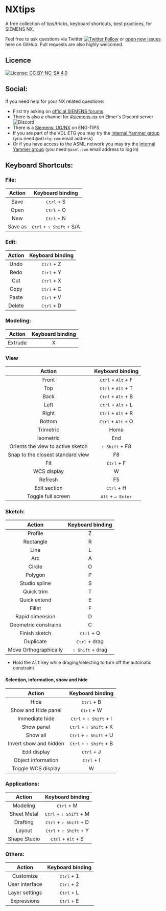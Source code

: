 # NXtips
A free collection of tips/tricks, keyboard shortcuts, best practices, for SIEMENS NX.

Feel free to ask questions via Twitter [![Twitter Follow](https://img.shields.io/twitter/follow/fsfarimani?style=flat-square)](https://twitter.com/fsfarimani) or [open new issues](https://github.com/Foadsf/NXtips/issues) here on GitHub. Pull requests are also highly welcomed.

## Licence
[![License: CC BY-NC-SA 4.0](https://img.shields.io/badge/License-CC%20BY--NC--SA%204.0-lightgrey.svg)](https://creativecommons.org/licenses/by-nc-sa/4.0/)

## Social:

If you need help for your NX related questione:

* First try asking on [official SIEMENS forums](community.sw.siemens.com)
* There is also a channel for [#siemens-nx](https://discord.gg/YM2SFah) on Elmer's Discord server ![Discord](https://img.shields.io/discord/412182089279209474?style=flat-square)
* There is a [Siemens: UG/NX](https://www.eng-tips.com/threadminder.cfm?pid=561) on ENG-TIPS
* If you are part of the VDL ETG you may try the [internal Yammer group](https://www.yammer.com/vdletg.com/#/threads/inGroup?type=in_group&feedId=33947099136&view=all) (you need `@vdletg.com` email address)
* Or if you have access to the ASML network you may try the [internal Yammer group](https://web.yammer.com/main/groups/eyJfdHlwZSI6Ikdyb3VwIiwiaWQiOiI5NDI2OTgifQ/all) (you need `@asml.com` email address to log in)


## Keyboard Shortcuts:

### File:

|      Action      |       Keyboard binding      |
|:----------------:|:---------------------------:|
|        Save      |          <kbd>Ctrl</kbd>   + S         |
|        Open      |          <kbd>Ctrl</kbd>   + O         |
|        New       |          <kbd>Ctrl</kbd>   + N         |
|     Save   as    |     <kbd>Ctrl</kbd>   + <kbd>⇧ Shift</kbd> + S/A    |

### Edit:

|     Action    |  Keyboard binding |
|:-------------:|:-----------------:|
|      Undo     |     <kbd>Ctrl</kbd>   + Z    |
|      Redo     |     <kbd>Ctrl</kbd>   + Y    |
|       Cut     |     <kbd>Ctrl</kbd>   + X    |
|      Copy     |     <kbd>Ctrl</kbd>   + C    |
|      Paste    |     <kbd>Ctrl</kbd>   + V    |
|     Delete    |     <kbd>Ctrl</kbd>   + D    |

### Modeling:

|     Action     | Keyboard binding |
|:--------------:|:----------------:|
|     Extrude    |         X        |

### View

|                 Action                |     Keyboard binding    |
|:-------------------------------------:|:-----------------------:|
|                  Front                |     <kbd>Ctrl</kbd>   + <kbd>Alt</kbd> + F    |
|                   Top                 |     <kbd>Ctrl</kbd>   + <kbd>Alt</kbd> + T    |
|                  Back                 |     <kbd>Ctrl</kbd>   + <kbd>Alt</kbd> + B    |
|                  Left                 |     <kbd>Ctrl</kbd>   + <kbd>Alt</kbd> + L    |
|                  Right                |     <kbd>Ctrl</kbd>   + <kbd>Alt</kbd> + R    |
|                 Bottom                |     <kbd>Ctrl</kbd>   + <kbd>Alt</kbd> + O    |
|                Trimetric              |           Home          |
|                Isometric              |            End          |
| Orients the view to active sketch     |       <kbd>⇧ Shift</kbd>   + F8      |
|  Snap to the closest standard view    |            F8           |
|                   Fit                 |        <kbd>Ctrl</kbd>   + F       |
|              WCS   display            |             W           |
|                 Refresh               |            F5           |
|             Edit   section            |        <kbd>Ctrl</kbd>   + H       |
|          Toggle   full screen         |       <kbd>Alt</kbd>   + <kbd>↵ Enter</kbd>     |

### Sketch:

|             Action             |    Keyboard binding   |
|:------------------------------:|:---------------------:|
|             Profile            |            Z          |
|            Rectangle           |            R          |
|               Line             |            L          |
|               Arc              |            A          |
|              Circle            |            O          |
|             Polygon            |            P          |
|         Studio   spline        |            S          |
|           Quick   trim         |            T          |
|          Quick   extend        |            E          |
|              Fillet            |            F          |
|        Rapid   dimension       |            D          |
|      Geometric   constrains    |            C          |
|         Finish   sketch        |       <kbd>Ctrl</kbd>   + Q      |
|            Duplicate           |      <kbd>Ctrl</kbd>   + drag    |
|     Move   Orthographically    |     <kbd>⇧ Shift</kbd>   + drag    |

* Hold the <kbd>Alt</kbd> key while draging/selecting to turn off the automatic constraint

#### Selection, information, show and hide

|             Action            |      Keyboard binding     |
|:-----------------------------:|:-------------------------:|
|              Hide             |         <kbd>Ctrl</kbd>   + B        |
|      Show   and Hide panel    |         <kbd>Ctrl</kbd>   + W        |
|        Immediate   hide       |     <kbd>Ctrl</kbd>   + <kbd>⇧ Shift</kbd> + I    |
|           Show panel          |     <kbd>Ctrl</kbd>   + <kbd>⇧ Shift</kbd> + K    |
|            Show all           |     <kbd>Ctrl</kbd>   + <kbd>⇧ Shift</kbd> + U    |
|     Invert show and hidden    |     <kbd>Ctrl</kbd>   + <kbd>⇧ Shift</kbd> + B    |
|         Edit   display        |         <kbd>Ctrl</kbd>   + J        |
|      Object   information     |         <kbd>Ctrl</kbd>   + I        |
|      Toggle   WCS display     |              W            |

### Applications:

|         Action        |      Keyboard binding     |
|:---------------------:|:-------------------------:|
|        Modeling       |          <kbd>Ctrl</kbd> + M         |
|       Sheet Metal     |     <kbd>Ctrl</kbd> +   <kbd>⇧ Shift</kbd> + M    |
|        Drafting       |     <kbd>Ctrl</kbd> +   <kbd>⇧ Shift</kbd> + D    |
|         Layout        |     <kbd>Ctrl</kbd> +   <kbd>⇧ Shift</kbd> + Y    |
|     Shape   Studio    |      <kbd>Ctrl</kbd> + <kbd>Alt</kbd>   + S     |

### Others:

|          Action         | Keyboard binding |
|:-----------------------:|:----------------:|
|         Customize       |      <kbd>Ctrl</kbd> + 1    |
|     User   interface    |      <kbd>Ctrl</kbd> + 2    |
|      Layer settings     |     <kbd>Ctrl</kbd> + L     |
|      Expressions     |     <kbd>Ctrl</kbd> + E     |
